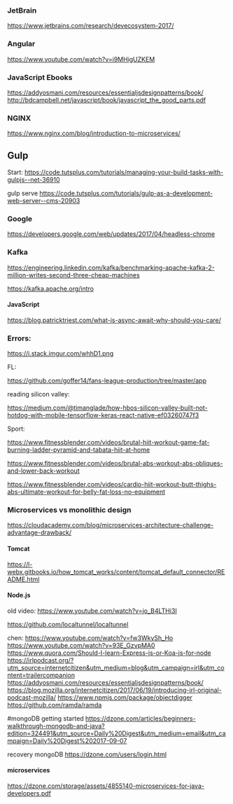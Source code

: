 ### JetBrain

https://www.jetbrains.com/research/devecosystem-2017/

### Angular

https://www.youtube.com/watch?v=i9MHigUZKEM

### JavaScript Ebooks

https://addyosmani.com/resources/essentialjsdesignpatterns/book/
http://bdcampbell.net/javascript/book/javascript_the_good_parts.pdf

### NGINX

https://www.nginx.com/blog/introduction-to-microservices/

## Gulp

Start:
https://code.tutsplus.com/tutorials/managing-your-build-tasks-with-gulpjs--net-36910

gulp serve
https://code.tutsplus.com/tutorials/gulp-as-a-development-web-server--cms-20903


### Google

https://developers.google.com/web/updates/2017/04/headless-chrome

### Kafka

 https://engineering.linkedin.com/kafka/benchmarking-apache-kafka-2-million-writes-second-three-cheap-machines
    
 https://kafka.apache.org/intro
    
    
#### JavaScript

https://blog.patricktriest.com/what-is-async-await-why-should-you-care/
 
 
### Errors:


  https://i.stack.imgur.com/whhD1.png



FL:

 https://github.com/goffer14/fans-league-production/tree/master/app

reading silicon valley:

https://medium.com/@timanglade/how-hbos-silicon-valley-built-not-hotdog-with-mobile-tensorflow-keras-react-native-ef03260747f3


Sport:

https://www.fitnessblender.com/videos/brutal-hiit-workout-game-fat-burning-ladder-pyramid-and-tabata-hiit-at-home

https://www.fitnessblender.com/videos/brutal-abs-workout-abs-obliques-and-lower-back-workout

https://www.fitnessblender.com/videos/cardio-hiit-workout-butt-thighs-abs-ultimate-workout-for-belly-fat-loss-no-equipment


### Microservices vs monolithic design


https://cloudacademy.com/blog/microservices-architecture-challenge-advantage-drawback/

#### Tomcat


https://l-webx.gitbooks.io/how_tomcat_works/content/tomcat_default_connector/README.html

#### Node.js
old video:
https://www.youtube.com/watch?v=jo_B4LTHi3I

https://github.com/localtunnel/localtunnel

chen:
https://www.youtube.com/watch?v=fw3WkySh_Ho
https://www.youtube.com/watch?v=93E_GzvpMA0
https://www.quora.com/Should-I-learn-Express-js-or-Koa-js-for-node
https://irlpodcast.org/?utm_source=internetcitizen&utm_medium=blog&utm_campaign=irl&utm_content=trailercompanion
https://addyosmani.com/resources/essentialjsdesignpatterns/book/
https://blog.mozilla.org/internetcitizen/2017/06/19/introducing-irl-original-podcast-mozilla/
https://www.npmjs.com/package/objectdigger
https://github.com/ramda/ramda


#mongoDB
getting started
https://dzone.com/articles/beginners-walkthrough-mongodb-and-java?edition=324491&utm_source=Daily%20Digest&utm_medium=email&utm_campaign=Daily%20Digest%202017-09-07

recovery mongoDB
https://dzone.com/users/login.html

#### microservices

https://dzone.com/storage/assets/4855140-microservices-for-java-developers.pdf
